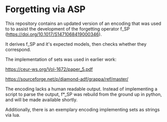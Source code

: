 # Forgetting via ASP

This repository contains an updated version of an encoding that was used to to assist the development of the forgetting operator f_SP (https://doi.org/10.1017/S1471068419000346).

It derives f_SP and it's expected models, then checks whether they correspond.

The implementation of sets was used in earlier work:

https://ceur-ws.org/Vol-1672/paper_5.pdf

https://sourceforge.net/p/diamond-adf/grappa/ref/master/

The encoding lacks a human readable output. Instead of implementing a script to parse the output, f*_SP was rebuild from the ground up in python, and will be made available shortly.


Additionally, there is an exemplary encoding implementing sets as strings via lua.
